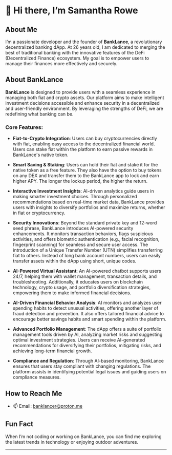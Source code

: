 # 👋 Hi there, I’m Samantha Rowe

## About Me
I’m a passionate developer and the founder of **BankLance**, a revolutionary decentralized banking dApp. At 26 years old, I am dedicated to merging the best of traditional banking with the innovative features of the DeFi (Decentralized Finance) ecosystem. My goal is to empower users to manage their finances more effectively and securely.

## About BankLance
**BankLance** is designed to provide users with a seamless experience in managing both fiat and crypto assets. Our platform aims to make intelligent investment decisions accessible and enhance security in a decentralized and user-friendly environment. By leveraging the strengths of DeFi, we are redefining what banking can be.

### Core Features:
- **Fiat-to-Crypto Integration**: Users can buy cryptocurrencies directly with fiat, enabling easy access to the decentralized financial world. Users can stake fiat within the platform to earn passive rewards in BankLance's native token.

- **Smart Saving & Staking**: Users can hold their fiat and stake it for the native token as a free feature. They also have the option to buy tokens on any DEX and transfer them to the BankLance app to lock and earn higher APY. The longer the lockup period, the higher the return.

- **Interactive Investment Insights**: AI-driven analytics guide users in making smarter investment choices. Through personalized recommendations based on real-time market data, BankLance provides users with insights to diversify portfolios and maximize returns, whether in fiat or cryptocurrency.

- **Security Innovations**: Beyond the standard private key and 12-word seed phrase, BankLance introduces AI-powered security enhancements. It monitors transaction behaviors, flags suspicious activities, and offers biometric authentication (e.g., facial recognition, fingerprint scanning) for seamless and secure user access. The introduction of a Unique Transfer Number (UTN) simplifies transferring fiat to others. Instead of long bank account numbers, users can easily transfer assets within the dApp using short, unique codes.

- **AI-Powered Virtual Assistant**: An AI-powered chatbot supports users 24/7, helping them with wallet management, transaction details, and troubleshooting. Additionally, it educates users on blockchain technology, crypto usage, and portfolio diversification strategies, empowering them to make informed financial decisions.

- **AI-Driven Financial Behavior Analysis**: AI monitors and analyzes user spending habits to detect unusual activities, offering another layer of fraud detection and prevention. It also offers tailored financial advice to encourage better savings habits and smart spending within the platform.

- **Advanced Portfolio Management**: The dApp offers a suite of portfolio management tools driven by AI, analyzing market risks and suggesting optimal investment strategies. Users can receive AI-generated recommendations for diversifying their portfolios, mitigating risks, and achieving long-term financial growth.

- **Compliance and Regulation**: Through AI-based monitoring, BankLance ensures that users stay compliant with changing regulations. The platform assists in identifying potential legal issues and guiding users on compliance measures.

## How to Reach Me
- 📫 Email: [banklancer@proton.me](mailto:banklancer@proton.me)

## Fun Fact
When I’m not coding or working on BankLance, you can find me exploring the latest trends in technology or enjoying outdoor adventures.

---

<!---
SamanthaRowe-BankLance/SamanthaRowe-BankLance is a ✨ special ✨ repository because its `README.md` (this file) appears on your GitHub profile.
You can click the Preview link to take a look at your changes.
--->
